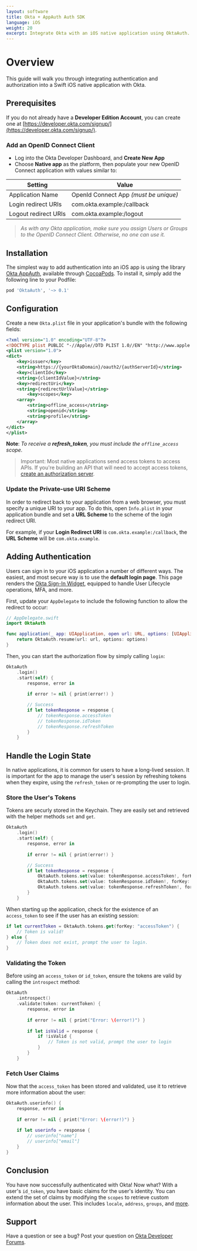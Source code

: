 ```yaml
---
layout: software
title: Okta + AppAuth Auth SDK
language: iOS
weight: 20
excerpt: Integrate Okta with an iOS native application using OktaAuth.
---
```


# Overview
This guide will walk you through integrating authentication and authorization into a Swift iOS native application with Okta.

## Prerequisites
If you do not already have a **Developer Edition Account**, you can create one at [https://developer.okta.com/signup/](https://developer.okta.com/signup/).

### Add an OpenID Connect Client
* Log into the Okta Developer Dashboard, and **Create New App**
* Choose **Native app** as the platform, then populate your new OpenID Connect application with values similar to:

| Setting             | Value                                               |
| ------------------- | --------------------------------------------------- |
| Application Name    | OpenId Connect App *(must be unique)*               |
| Login redirect URIs | com.okta.example:/callback                          |
| Logout redirect URIs| com.okta.example:/logout                            |

> *As with any Okta application, make sure you assign Users or Groups to the OpenID Connect Client. Otherwise, no one can use it.*

## Installation
The simplest way to add authentication into an iOS app is using the library [Okta AppAuth](http://cocoapods.org/pods/OktaAuth), available through [CocoaPods](http://cocoapods.org). To install it, simply add the following line to your Podfile:

```ruby
pod 'OktaAuth', '~> 0.1'
```

## Configuration
Create a new `Okta.plist` file in your application's bundle with the following fields:
```xml
<?xml version="1.0" encoding="UTF-8"?>
<!DOCTYPE plist PUBLIC "-//Apple//DTD PLIST 1.0//EN" "http://www.apple.com/DTDs/PropertyList-1.0.dtd">
<plist version="1.0">
<dict>
	<key>issuer</key>
	<string>https://{yourOktaDomain}/oauth2/{authServerId}</string>
	<key>clientId</key>
	<string>{clientIdValue}</string>
	<key>redirectUri</key>
	<string>{redirectUrlValue}</string>
        <key>scopes</key>
	<array>
		<string>offline_access</string>
		<string>openid</string>
		<string>profile</string>
	</array>
</dict>
</plist>
```
**Note**: *To receive a **refresh_token**, you must include the `offline_access` scope.*

> Important: Most native applications send access tokens to access APIs. If you're building an API that will need to accept access tokens, [create an authorization server](/authentication-guide/implementing-authentication/set-up-authz-server).

### Update the Private-use URI Scheme
In order to redirect back to your application from a web browser, you must specify a unique URI to your app. To do this, open `Info.plist` in your application bundle and set a **URL Scheme** to the scheme of the login redirect URI.

For example, if your **Login Redirect URI** is `com.okta.example:/callback`, the **URL Scheme** will be `com.okta.example`.

## Adding Authentication
Users can sign in to your iOS application a number of different ways.
The easiest, and most secure way is to use the **default login page**. This page renders the [Okta Sign-In Widget](../javascript/okta_sign-in_widget), equipped to handle User Lifecycle operations, MFA, and more.

First, update your `AppDelegate` to include the following function to allow the redirect to occur:
```swift
// AppDelegate.swift
import OktaAuth

func application(_ app: UIApplication, open url: URL, options: [UIApplicationOpenURLOptionsKey : Any]) -> Bool {
    return OktaAuth.resume(url: url, options: options)
}
```

Then, you can start the authorization flow by simply calling `login`:
```swift
OktaAuth
    .login()
    .start(self) {
        response, error in    
        
        if error != nil { print(error!) }

        // Success
        if let tokenResponse = response {
            // tokenResponse.accessToken
            // tokenResponse.idToken
            // tokenResponse.refreshToken
        }
    }
```

## Handle the Login State
In native applications, it is common for users to have a long-lived session. It is important for the app to manage the user's session by refreshing tokens when they expire, using the `refresh_token` or re-prompting the user to login.

### Store the User's Tokens
Tokens are securly stored in the Keychain. They are easily set and retrieved with the helper methods `set` and `get`.
```swift
OktaAuth
    .login()
    .start(self) {
        response, error in    
        
        if error != nil { print(error!) }

        // Success
        if let tokenResponse = response {
            OktaAuth.tokens.set(value: tokenResponse.accessToken!, forKey: "accessToken")
            OktaAuth.tokens.set(value: tokenResponse.idToken!, forKey: "idToken")
            OktaAuth.tokens.set(value: tokenResponse.refreshToken!, forKey: "refreshToken")
        }
    }
```

When starting up the application, check for the existence of an `access_token` to see if the user has an existing session:

```swift
if let currentToken = OktaAuth.tokens.get(forKey: "accessToken") {
    // Token is valid!
} else {
    // Token does not exist, prompt the user to login.
}
```

### Validating the Token
Before using an `access_token` or `id_token`, ensure the tokens are valid by calling the `introspect` method:

```swift
OktaAuth
    .introspect()
    .validate(token: currentToken) {
        response, error in
        
        if error != nil { print("Error: \(error!)") }
            
        if let isValid = response { 
            if !isValid {
                // Token is not valid, prompt the user to login
            }
        }
    }
```

### Fetch User Claims
Now that the `access_token` has been stored and validated, use it to retrieve more information about the user:
```swift
OktaAuth.userinfo() {
    response, error in
            
    if error != nil { print("Error: \(error!)") }
            
    if let userinfo = response {
        // userinfo["name"]
        // userinfo["email"]
    }
}
```

## Conclusion
You have now successfully authenticated with Okta! Now what? With a user's `id_token`, you have basic claims for the user's identity. You can extend the set of claims by modifying the `scopes` to retrieve custom information about the user. This includes `locale`, `address`, `groups`, and [more](/docs/api/resources/oidc).

## Support 
Have a question or see a bug? Post your question on [Okta Developer Forums](https://devforum.okta.com/).
